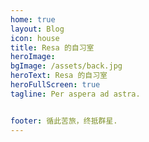 ```yaml
---
home: true
layout: Blog
icon: house
title: Resa 的自习室
heroImage: 
bgImage: /assets/back.jpg
heroText: Resa 的自习室
heroFullScreen: true
tagline: Per aspera ad astra.


footer: 循此苦旅，终抵群星.
---
```

